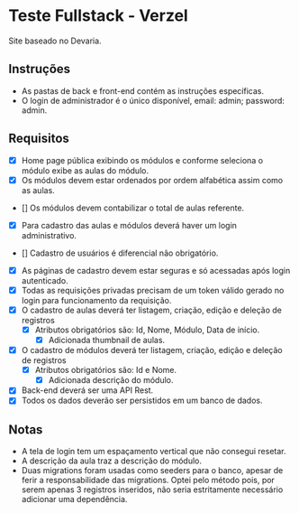 # Teste Fullstack - Verzel

Site baseado no Devaria.

## Instruções
* As pastas de back e front-end contém as instruções específicas.
* O login de administrador é o único disponível, email: admin; password: admin.

## Requisitos

- [x] Home page pública exibindo os módulos e conforme seleciona o módulo exibe as aulas do módulo.
- [x] Os módulos devem estar ordenados por ordem alfabética assim como as aulas.
- [] Os módulos devem contabilizar o total de aulas referente.
- [x] Para cadastro das aulas e módulos deverá haver um login administrativo.
 - [] Cadastro de usuários é diferencial não obrigatório.
- [x] As páginas de cadastro devem estar seguras e só acessadas após login autenticado.
- [x] Todas as requisições privadas precisam de um token válido gerado no login para funcionamento da requisição.
- [x] O cadastro de aulas deverá ter listagem, criação, edição e deleção de registros
  - [x] Atributos obrigatórios são: Id, Nome, Módulo, Data de início.
    - [x] Adicionada thumbnail de aulas.
- [x] O cadastro de módulos deverá ter listagem, criação, edição e deleção de registros
  - [x] Atributos obrigatórios são: Id e Nome.
    - [x] Adicionada descrição do módulo.
- [x] Back-end deverá ser uma API Rest.
- [x] Todos os dados deverão ser persistidos em um banco de dados.

## Notas
* A tela de login tem um espaçamento vertical que não consegui resetar.
* A descrição da aula traz a descrição do módulo.
* Duas migrations foram usadas como seeders para o banco, apesar de ferir a responsabilidade das migrations. Optei pelo método pois, por serem apenas 3 registros inseridos, não seria estritamente necessário adicionar uma dependência.